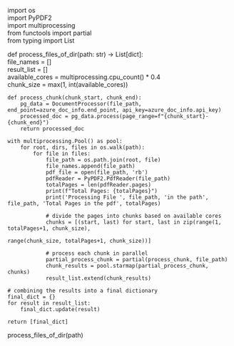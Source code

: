 import os  
import PyPDF2  
import multiprocessing  
from functools import partial  
from typing import List  
  
def process_files_of_dir(path: str) -> List[dict]:  
    file_names = []  
    result_list = []  
    available_cores = multiprocessing.cpu_count() * 0.4  
    chunk_size = max(1, int(available_cores))  
      
    def process_chunk(chunk_start, chunk_end):  
        pg_data = DocumentProcessor(file_path, end_point=azure_doc_info.end_point, api_key=azure_doc_info.api_key)  
        processed_doc = pg_data.process(page_range=f"{chunk_start}-{chunk_end}")  
        return processed_doc  
      
    with multiprocessing.Pool() as pool:  
        for root, dirs, files in os.walk(path):  
            for file in files:  
                file_path = os.path.join(root, file)  
                file_names.append(file_path)  
                pdf_file = open(file_path, 'rb')  
                pdfReader = PyPDF2.PdfReader(file_path)  
                totalPages = len(pdfReader.pages)  
                print(f"Total Pages: {totalPages}")  
                print('Processing File ', file_path, 'in the path', file_path, 'Total Pages in the pdf', totalPages)  
  
                # divide the pages into chunks based on available cores  
                chunks = [(start, last) for start, last in zip(range(1, totalPages+1, chunk_size),   
                                                               range(chunk_size, totalPages+1, chunk_size))]  
  
                # process each chunk in parallel  
                partial_process_chunk = partial(process_chunk, file_path)  
                chunk_results = pool.starmap(partial_process_chunk, chunks)  
                result_list.extend(chunk_results)  
  
    # combining the results into a final dictionary  
    final_dict = {}  
    for result in result_list:  
        final_dict.update(result)  
  
    return [final_dict]  
process_files_of_dir(path)
